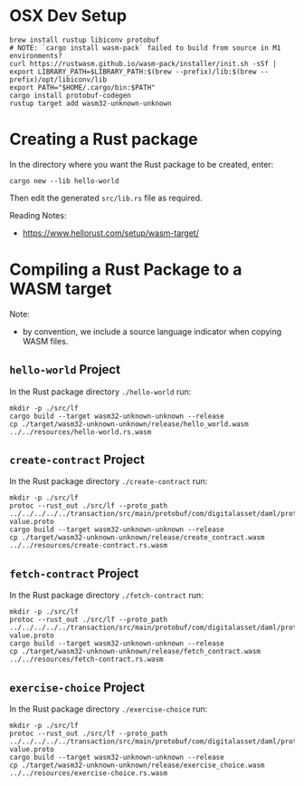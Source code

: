 # OSX Dev Setup

```shell
brew install rustup libiconv protobuf
# NOTE: `cargo install wasm-pack` failed to build from source in M1 environments?
curl https://rustwasm.github.io/wasm-pack/installer/init.sh -sSf | 
export LIBRARY_PATH=$LIBRARY_PATH:$(brew --prefix)/lib:$(brew --prefix)/opt/libiconv/lib
export PATH="$HOME/.cargo/bin:$PATH"
cargo install protobuf-codegen
rustup target add wasm32-unknown-unknown 
```

# Creating a Rust package

In the directory where you want the Rust package to be created, enter:
```shell
cargo new --lib hello-world
```

Then edit the generated `src/lib.rs` file as required.

Reading Notes:
- https://www.hellorust.com/setup/wasm-target/

# Compiling a Rust Package to a WASM target

Note:
- by convention, we include a source language indicator when copying WASM files.

## `hello-world` Project

In the Rust package directory `./hello-world` run:
```shell
mkdir -p ./src/lf
cargo build --target wasm32-unknown-unknown --release
cp ./target/wasm32-unknown-unknown/release/hello_world.wasm ../../resources/hello-world.rs.wasm
```

## `create-contract` Project

In the Rust package directory `./create-contract` run:
```shell
mkdir -p ./src/lf
protoc --rust_out ./src/lf --proto_path ../../../../../transaction/src/main/protobuf/com/digitalasset/daml/protobuf value.proto
cargo build --target wasm32-unknown-unknown --release
cp ./target/wasm32-unknown-unknown/release/create_contract.wasm ../../resources/create-contract.rs.wasm
```

## `fetch-contract` Project

In the Rust package directory `./fetch-contract` run:
```shell
mkdir -p ./src/lf
protoc --rust_out ./src/lf --proto_path ../../../../../transaction/src/main/protobuf/com/digitalasset/daml/protobuf value.proto
cargo build --target wasm32-unknown-unknown --release
cp ./target/wasm32-unknown-unknown/release/fetch_contract.wasm ../../resources/fetch-contract.rs.wasm
```

## `exercise-choice` Project

In the Rust package directory `./exercise-choice` run:
```shell
mkdir -p ./src/lf
protoc --rust_out ./src/lf --proto_path ../../../../../transaction/src/main/protobuf/com/digitalasset/daml/protobuf value.proto
cargo build --target wasm32-unknown-unknown --release
cp ./target/wasm32-unknown-unknown/release/exercise_choice.wasm ../../resources/exercise-choice.rs.wasm
```

